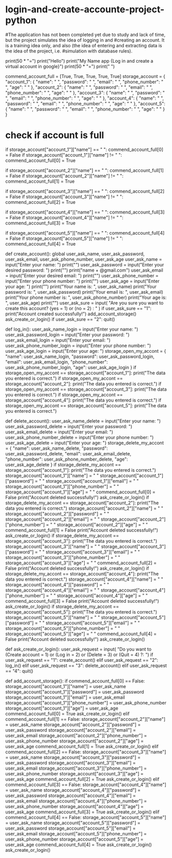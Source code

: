 # login-and-create-accounte-project-python
#The application has not been completed yet due to study and lack of time, but the project simulates the idea of logging in and #creating an account. It is a training idea only, and also (the idea of entering and extracting data is the idea of the project, i.e. #simulation with database rules).

print(50 * "=")
print("Hello")
print("My Name app {Log in and create a virtual account in google}")
print(50 * "=")
print("  ")

commend_account_full = [True, True, True, True, True]
storage_account = {
    "account_1": {
        "name": " ",
        "password": " ",
        "email": " ",
        "phone_number": " ",
        "age": " "
    },
    "account_2": {
        "name": " ",
        "password": " ",
        "email": " ",
        "phone_number": " ",
        "age": " "
    },
    "account_3": {
        "name": " ",
        "password": " ",
        "email": " ",
        "phone_number": " ",
        "age": " "
    },
    "account_4": {
        "name": " ",
        "password": " ",
        "email": " ",
        "phone_number": " ",
        "age": " "
    },
    "account_5": {
        "name": " ",
        "password": " ",
        "email": " ",
        "phone_number": " ",
        "age": " "
    }
}

# check if account is full
if storage_account["account_1"]["name"] == " ":
    commend_account_full[0] = False
if storage_account["account_1"]["name"] != " ":
    commend_account_full[0] = True

if storage_account["account_2"]["name"] == " ":
    commend_account_full[1] = False
if storage_account["account_2"]["name"] != " ":
    commend_account_full[1] = True

if storage_account["account_3"]["name"] == " ":
    commend_account_full[2] = False
if storage_account["account_3"]["name"] != " ":
    commend_account_full[2] = True

if storage_account["account_4"]["name"] == " ":
    commend_account_full[3] = False
if storage_account["account_4"]["name"] != " ":
    commend_account_full[3] = True

if storage_account["account_5"]["name"] == " ":
    commend_account_full[4] = False
if storage_account["account_5"]["name"] != " ":
    commend_account_full[4] = True


def create_account():
    global user_ask_name, user_ask_password, user_ask_email, user_ask_phone_number, user_ask_age
    user_ask_name = input("Enter your name: ")
    print("")
    user_ask_password = input("Enter your desired password: ")
    print("")
    print("name + @gmail.com")
    user_ask_email = input("Enter your desired email: ")
    print("")
    user_ask_phone_number = input("Enter your phone number: ")
    print("")
    user_ask_age = input("Enter your age: ")
    print("")
    print("Your name is: ", user_ask_name)
    print("Your password is: ", user_ask_password)
    print("Your email is: ", user_ask_email)
    print("Your phone number is: ", user_ask_phone_number)
    print("Your age is: ", user_ask_age)
    print("")
    user_ask_sure = input(
        "Are you sure you want to create this account? (yes = 1) or (no = 2) : "
    )
    if user_ask_sure == "1":
        print("Account created successfully!")
        add_account_storage()
        ask_create_or_login()
    if user_ask_sure == "2":
       quit()


def log_in():
    user_ask_name_login = input("Enter your name: ")
    user_ask_password_login = input("Enter your password: ")
    user_ask_email_login = input("Enter your email: ")
    user_ask_phone_number_login = input("Enter your phone number: ")
    user_ask_age_login = input("Enter your age: ")
    storage_open_my_accont = {
        "name": user_ask_name_login,
        "password": user_ask_password_login,
        "email": user_ask_email_login,
        "phone_number": user_ask_phone_number_login,
        "age": user_ask_age_login
    }
    if storage_open_my_accont == storage_account["account_1"]:
        print("The data you entered is correct.")
    if storage_open_my_accont == storage_account["account_2"]:
        print("The data you entered is correct.")
    if storage_open_my_accont == storage_account["account_3"]:
        print("The data you entered is correct.")
    if storage_open_my_accont == storage_account["account_4"]:
        print("The data you entered is correct.")
    if storage_open_my_accont == storage_account["account_5"]:
        print("The data you entered is correct.")

def delete_account():
    user_ask_name_delete = input("Enter your name: ")
    user_ask_password_delete = input("Enter your password: ")
    user_ask_email_delete = input("Enter your email: ")
    user_ask_phone_number_delete = input("Enter your phone number: ")
    user_ask_age_delete = input("Enter your age: ")
    storage_delete_my_accont = {
        "name": user_ask_name_delete,
        "password": user_ask_password_delete,
        "email": user_ask_email_delete,
        "phone_number": user_ask_phone_number_delete,
        "age": user_ask_age_delete
    }
    if storage_delete_my_accont == storage_account["account_1"]:
        print("The data you entered is correct.")
        storage_account["account_1"]["name"] = " "
        storage_account["account_1"]["password"] = " "
        storage_account["account_1"]["email"] = " "
        storage_account["account_1"]["phone_number"] = " "
        storage_account["account_1"]["age"] = " "
        commend_account_full[0] = False
        print("Account deleted successfully!")
        ask_create_or_login()
    if storage_delete_my_accont == storage_account["account_2"]:
        print("The data you entered is correct.")
        storage_account["account_2"]["name"] = " "
        storage_account["account_2"]["password"] = " "
        storage_account["account_2"]["email"] = " "
        storage_account["account_2"]["phone_number"] = " "
        storage_account["account_2"]["age"] = " "
        commend_account_full[1] = False
        print("Account deleted successfully!")
        ask_create_or_login()
    if storage_delete_my_accont == storage_account["account_3"]:
        print("The data you entered is correct.")
        storage_account["account_3"]["name"] = " "
        storage_account["account_3"]["password"] = " "
        storage_account["account_3"]["email"] = " "
        storage_account["account_3"]["phone_number"] = " "
        storage_account["account_3"]["age"] = " "
        commend_account_full[2] = False
        print("Account deleted successfully!")
        ask_create_or_login()
    if storage_delete_my_accont == storage_account["account_4"]:
        print("The data you entered is correct.")
        storage_account["account_4"]["name"] = " "
        storage_account["account_4"]["password"] = " "
        storage_account["account_4"]["email"] = " "
        storage_account["account_4"]["phone_number"] = " "
        storage_account["account_4"]["age"] = " "
        commend_account_full[3] = False
        print("Account deleted successfully!")
        ask_create_or_login()
    if storage_delete_my_accont == storage_account["account_5"]:
        print("The data you entered is correct.")
        storage_account["account_5"]["name"] = " "
        storage_account["account_5"]["password"] = " "
        storage_account["account_5"]["email"] = " "
        storage_account["account_5"]["phone_number"] = " "
        storage_account["account_5"]["age"] = " "
        commend_account_full[4] = False
        print("Account deleted successfully!")
        ask_create_or_login()

def ask_create_or_login():
    user_ask_request = input(
        "Do you want to (Create account = 1) or (Log in = 2) or (Delete = 3) or (Quit = 4) ?:  ")
    if user_ask_request == "1":
        create_account()
    elif user_ask_request == "2":
        log_in()
    elif user_ask_request == "3":
        delete_account()
    elif user_ask_request == "4":
        quit()


def add_account_storage():
    if commend_account_full[0] == False:
        storage_account["account_1"]["name"] = user_ask_name
        storage_account["account_1"]["password"] = user_ask_password
        storage_account["account_1"]["email"] = user_ask_email
        storage_account["account_1"]["phone_number"] = user_ask_phone_number
        storage_account["account_1"]["age"] = user_ask_age
        commend_account_full[0] = True
        ask_create_or_login()
    elif commend_account_full[1] == False:
        storage_account["account_2"]["name"] = user_ask_name
        storage_account["account_2"]["password"] = user_ask_password
        storage_account["account_2"]["email"] = user_ask_email
        storage_account["account_2"]["phone_number"] = user_ask_phone_number
        storage_account["account_2"]["age"] = user_ask_age
        commend_account_full[1] = True
        ask_create_or_login()
    elif commend_account_full[2] == False:
        storage_account["account_3"]["name"] = user_ask_name
        storage_account["account_3"]["password"] = user_ask_password
        storage_account["account_3"]["email"] = user_ask_email
        storage_account["account_3"]["phone_number"] = user_ask_phone_number
        storage_account["account_3"]["age"] = user_ask_age
        commend_account_full[2] = True
        ask_create_or_login()
    elif commend_account_full[3] == False:
        storage_account["account_4"]["name"] = user_ask_name
        storage_account["account_4"]["password"] = user_ask_password
        storage_account["account_4"]["email"] = user_ask_email
        storage_account["account_4"]["phone_number"] = user_ask_phone_number
        storage_account["account_4"]["age"] = user_ask_age
        commend_account_full[3] = True
        ask_create_or_login()
    elif commend_account_full[4] == False:
        storage_account["account_5"]["name"] = user_ask_name
        storage_account["account_5"]["password"] = user_ask_password
        storage_account["account_5"]["email"] = user_ask_email
        storage_account["account_5"]["phone_number"] = user_ask_phone_number
        storage_account["account_5"]["age"] = user_ask_age
        commend_account_full[4] = True
        ask_create_or_login()
ask_create_or_login()
